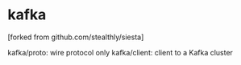 kafka
=====

[forked from github.com/stealthly/siesta]

kafka/proto: wire protocol only
kafka/client: client to a Kafka cluster
